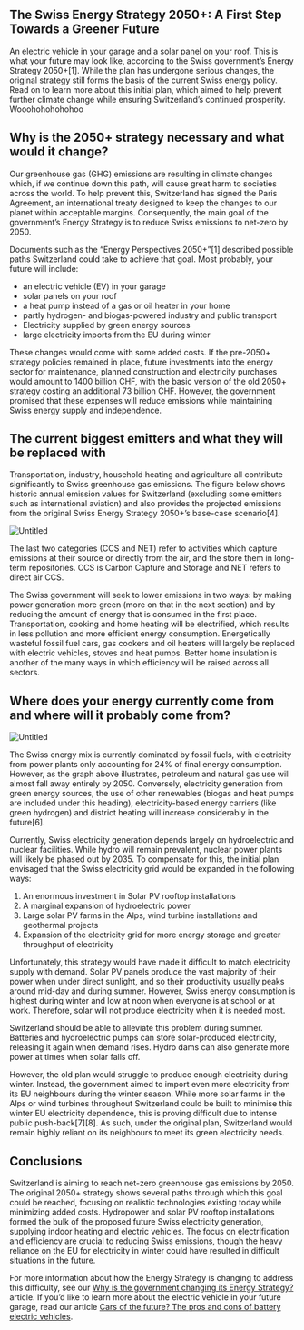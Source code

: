 ## **The Swiss Energy Strategy 2050+: A First Step Towards a Greener Future**

An electric vehicle in your garage and a solar panel on your roof. This is what your future may look like, according to the Swiss government’s Energy Strategy 2050+[1]. While the plan has undergone serious changes, the original strategy still forms the basis of the current Swiss energy policy. Read on to learn more about this initial plan, which aimed to help prevent further climate change while ensuring Switzerland’s continued prosperity. Wooohohohohohoo

## **Why is the 2050+ strategy necessary and what would it change?**

Our greenhouse gas (GHG) emissions are resulting in climate changes which, if we continue down this path, will cause great harm to societies across the world. To help prevent this, Switzerland has signed the Paris Agreement, an international treaty designed to keep the changes to our planet within acceptable margins. Consequently, the main goal of the government’s Energy Strategy is to reduce Swiss emissions to net-zero by 2050.

Documents such as the “Energy Perspectives 2050+”[1] described possible paths Switzerland could take to achieve that goal. Most probably, your future will include:

- an electric vehicle (EV) in your garage
- solar panels on your roof
- a heat pump instead of a gas or oil heater in your home
- partly hydrogen- and biogas-powered industry and public transport
- Electricity supplied by green energy sources
- large electricity imports from the EU during winter

These changes would come with some added costs. If the pre-2050+ strategy policies remained in place, future investments into the energy sector for maintenance, planned construction and electricity purchases would amount to 1400 billion CHF, with the basic version of the old 2050+ strategy costing an additional 73 billion CHF. However, the government promised that these expenses will reduce emissions while maintaining Swiss energy supply and independence.

## **The current biggest emitters and what they will be replaced with**

Transportation, industry, household heating and agriculture all contribute significantly to Swiss greenhouse gas emissions. The figure below shows historic annual emission values for Switzerland (excluding some emitters such as international aviation) and also provides the projected emissions from the original Swiss Energy Strategy 2050+’s base-case scenario[4].

![Untitled](https://prod-files-secure.s3.us-west-2.amazonaws.com/1e060a9b-70de-4b45-8e0a-1f9b533a9fb7/0425d6e7-7bff-4eb3-b563-84cd623db438/Untitled.png)

The last two categories (CCS and NET) refer to activities which capture emissions at their source or directly from the air, and the store them in long-term repositories. CCS is Carbon Capture and Storage and NET refers to direct air CCS.

The Swiss government will seek to lower emissions in two ways: by making power generation more green (more on that in the next section) and by reducing the amount of energy that is consumed in the first place. Transportation, cooking and home heating will be electrified, which results in less pollution and more efficient energy consumption. Energetically wasteful fossil fuel cars, gas cookers and oil heaters will largely be replaced with electric vehicles, stoves and heat pumps. Better home insulation is another of the many ways in which efficiency will be raised across all sectors.

## **Where does your energy currently come from and where will it probably come from?**

![Untitled](https://prod-files-secure.s3.us-west-2.amazonaws.com/1e060a9b-70de-4b45-8e0a-1f9b533a9fb7/a33f30a4-b213-42eb-9bb1-5bb124322c3a/Untitled.png)

The Swiss energy mix is currently dominated by fossil fuels, with electricity from power plants only accounting for 24% of final energy consumption. However, as the graph above illustrates, petroleum and natural gas use will almost fall away entirely by 2050. Conversely, electricity generation from green energy sources, the use of other renewables (biogas and heat pumps are included under this heading), electricity-based energy carriers (like green hydrogen) and district heating will increase considerably in the future[6].

Currently, Swiss electricity generation depends largely on hydroelectric and nuclear facilities. While hydro will remain prevalent, nuclear power plants will likely be phased out by 2035. To compensate for this, the initial plan envisaged that the Swiss electricity grid would be expanded in the following ways:

1. An enormous investment in Solar PV rooftop installations
2. A marginal expansion of hydroelectric power
3. Large solar PV farms in the Alps, wind turbine installations and geothermal projects
4. Expansion of the electricity grid for more energy storage and greater throughput of electricity 

Unfortunately, this strategy would have made it difficult to match electricity supply with demand. Solar PV panels produce the vast majority of their power when under direct sunlight, and so their productivity usually peaks around mid-day and during summer. However, Swiss energy consumption is highest during winter and low at noon when everyone is at school or at work. Therefore, solar will not produce electricity when it is needed most.

Switzerland should be able to alleviate this problem during summer. Batteries and hydroelectric pumps can store solar-produced electricity, releasing it again when demand rises. Hydro dams can also generate more power at times when solar falls off.

However, the old plan would struggle to produce enough electricity during winter. Instead, the government aimed to import even more electricity from its EU neighbours during the winter season. While more solar farms in the Alps or wind turbines throughout Switzerland could be built to minimise this winter EU electricity dependence, this is proving difficult due to intense public push-back[7][8]. As such, under the original plan, Switzerland would remain highly reliant on its neighbours to meet its green electricity needs.

## **Conclusions**

Switzerland is aiming to reach net-zero greenhouse gas emissions by 2050. The original 2050+ strategy shows several paths through which this goal could be reached, focusing on realistic technologies existing today while minimizing added costs. Hydropower and solar PV rooftop installations formed the bulk of the proposed future Swiss electricity generation, supplying indoor heating and electric vehicles. The focus on electrification and efficiency are crucial to reducing Swiss emissions, though the heavy reliance on the EU for electricity in winter could have resulted in difficult situations in the future.

For more information about how the Energy Strategy is changing to address this difficulty, see our [Why is the government changing its Energy Strategy?](https://www.notion.so/Why-is-the-government-changing-its-Energy-Strategy-bff0918153194a8faa0522c48efa44a2?pvs=21) article. If you’d like to learn more about the electric vehicle in your future garage, read our article [Cars of the future? The pros and cons of battery electric vehicles](https://www.notion.so/Cars-of-the-future-The-pros-and-cons-of-battery-electric-vehicles-cd7e03625951402ab3d0839537f19573?pvs=21).
